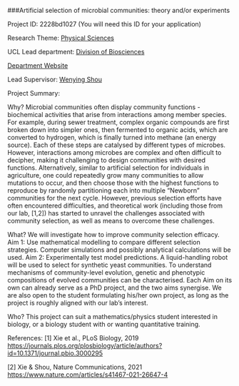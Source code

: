 ###Artificial selection of microbial communities: theory and/or experiments

Project ID: 2228bd1027
(You will need this ID for your application)

Research Theme: [Physical Sciences](../themes/physical-sciences.md)

UCL Lead department: [Division of Biosciences](../departments/division-of-biosciences.md)

[Department Website](https://www.ucl.ac.uk/biosciences)

Lead Supervisor: [Wenying Shou](https://iris.ucl.ac.uk/iris/browse/profile?upi=WSHOU61)

Project Summary:

Why?
 Microbial communities often display community functions - biochemical activities that arise from interactions among member species. For example, during sewer treatment, complex organic compounds are first broken down into simpler ones, then fermented to organic acids, which are converted to hydrogen, which is finally turned into methane (an energy source). Each of these steps are catalysed by different types of microbes.
  However, interactions among microbes are complex and often difficult to decipher, making it challenging to design communities with desired functions. Alternatively, similar to artificial selection for individuals in agriculture, one could repeatedly grow many communities to allow mutations to occur, and then choose those with the highest functions to reproduce by randomly partitioning each into multiple “Newborn” communities for the next cycle. However, previous selection efforts have often encountered difficulties, and theoretical work (including those from our lab, [1,2]) has started to unravel the challenges associated with community selection, as well as means to overcome these challenges. 
 
 What?
 We will investigate how to improve community selection efficacy.
  Aim 1: Use mathematical modelling to compare different selection strategies. Computer simulations and possibly analytical calculations will be used.
  Aim 2: Experimentally test model predictions. A liquid-handling robot will be used to select for synthetic yeast communities. To understand mechanisms of community-level evolution, genetic and phenotypic compositions of evolved communities can be characterised.
  Each Aim on its own can already serve as a PhD project, and the two aims synergise. 
  We are also open to the student formulating his/her own project, as long as the project is roughly aligned with our lab’s interest. 
 
 Who?
 This project can suit a mathematics/physics student interested in biology, or a biology student with or wanting quantitative training.
 
 References:
 [1] Xie et al., PLoS Biology, 2019 https://journals.plos.org/plosbiology/article/authors?id=10.1371/journal.pbio.3000295
 
 [2] Xie & Shou, Nature Communications, 2021 https://www.nature.com/articles/s41467-021-26647-4